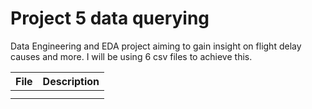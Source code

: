 # Project 5 data querying

Data Engineering and EDA project aiming to gain insight on flight delay causes and more. I will be using 6 csv files to achieve this.

| File 	| Description 	|
|-	|-	|
| 	|  	|
|  	|  	|